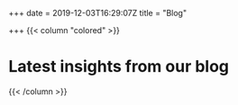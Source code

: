 +++
date = 2019-12-03T16:29:07Z
title = "Blog"

+++
{{< column "colored" >}}

# Latest insights from our blog

{{< /column >}}